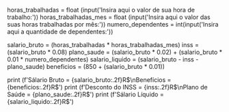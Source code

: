 horas_trabalhadas = float (input('Insira aqui o valor de sua hora de trabalho:'))
horas_trabalhadas_mes = float (input('Insira aqui o valor das suas horas trabalhadas por mês:'))
numero_dependentes = int(input('Insira aqui a quantidade de dependentes:'))

salario_bruto = (horas_trabalhadas * horas_trabalhadas_mes) 
inss = (salario_bruto * 0.08)
plano_saude = (salario_bruto * 0.02) + (salario_bruto * 0.01 * numero_dependentes)
salario_liquido = (salario_bruto - inss - plano_saude)
beneficios = (850 + (salario_bruto * 0.01))

print (f'Sálario Bruto = {salario_bruto:.2f}R$\nBenefícios = {beneficios:.2f}R$')
print (f'Desconto do INSS = {inss:.2f}R$\nPlano de Saúde = {plano_saude:.2f}R$')
print (f'Sálario Líquido = {salario_liquido:.2f}R$')

